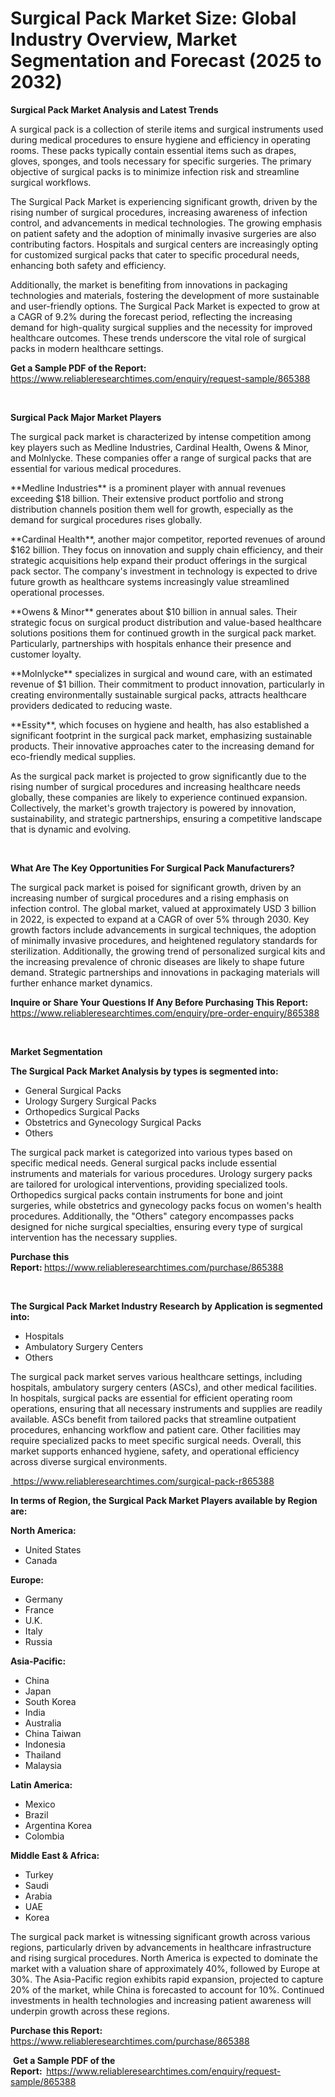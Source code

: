 <p><h1>Surgical Pack Market Size: Global Industry Overview, Market Segmentation and Forecast (2025 to 2032)</h1></p><p><strong>Surgical Pack Market Analysis and Latest Trends</strong></p>
<p><p>A surgical pack is a collection of sterile items and surgical instruments used during medical procedures to ensure hygiene and efficiency in operating rooms. These packs typically contain essential items such as drapes, gloves, sponges, and tools necessary for specific surgeries. The primary objective of surgical packs is to minimize infection risk and streamline surgical workflows.</p><p>The Surgical Pack Market is experiencing significant growth, driven by the rising number of surgical procedures, increasing awareness of infection control, and advancements in medical technologies. The growing emphasis on patient safety and the adoption of minimally invasive surgeries are also contributing factors. Hospitals and surgical centers are increasingly opting for customized surgical packs that cater to specific procedural needs, enhancing both safety and efficiency.</p><p>Additionally, the market is benefiting from innovations in packaging technologies and materials, fostering the development of more sustainable and user-friendly options. The Surgical Pack Market is expected to grow at a CAGR of 9.2% during the forecast period, reflecting the increasing demand for high-quality surgical supplies and the necessity for improved healthcare outcomes. These trends underscore the vital role of surgical packs in modern healthcare settings.</p></p>
<p><strong>Get a Sample PDF of the Report:&nbsp;</strong> <a href="https://www.reliableresearchtimes.com/enquiry/request-sample/865388?utm_campaign=2180&utm_medium=2&utm_source=Github&utm_content=ia&utm_term=13042025&utm_id=surgical-pack">https://www.reliableresearchtimes.com/enquiry/request-sample/865388</a></p>
<p>&nbsp;</p>
<p><strong>Surgical Pack Major Market Players</strong></p>
<p><p>The surgical pack market is characterized by intense competition among key players such as Medline Industries, Cardinal Health, Owens & Minor, and Molnlycke. These companies offer a range of surgical packs that are essential for various medical procedures.</p><p>**Medline Industries** is a prominent player with annual revenues exceeding $18 billion. Their extensive product portfolio and strong distribution channels position them well for growth, especially as the demand for surgical procedures rises globally.</p><p>**Cardinal Health**, another major competitor, reported revenues of around $162 billion. They focus on innovation and supply chain efficiency, and their strategic acquisitions help expand their product offerings in the surgical pack sector. The company's investment in technology is expected to drive future growth as healthcare systems increasingly value streamlined operational processes.</p><p>**Owens & Minor** generates about $10 billion in annual sales. Their strategic focus on surgical product distribution and value-based healthcare solutions positions them for continued growth in the surgical pack market. Particularly, partnerships with hospitals enhance their presence and customer loyalty.</p><p>**Molnlycke** specializes in surgical and wound care, with an estimated revenue of $1 billion. Their commitment to product innovation, particularly in creating environmentally sustainable surgical packs, attracts healthcare providers dedicated to reducing waste.</p><p>**Essity**, which focuses on hygiene and health, has also established a significant footprint in the surgical pack market, emphasizing sustainable products. Their innovative approaches cater to the increasing demand for eco-friendly medical supplies.</p><p>As the surgical pack market is projected to grow significantly due to the rising number of surgical procedures and increasing healthcare needs globally, these companies are likely to experience continued expansion. Collectively, the market's growth trajectory is powered by innovation, sustainability, and strategic partnerships, ensuring a competitive landscape that is dynamic and evolving.</p></p>
<p>&nbsp;</p>
<p><strong>What Are The Key Opportunities For Surgical Pack Manufacturers?</strong></p>
<p><p>The surgical pack market is poised for significant growth, driven by an increasing number of surgical procedures and a rising emphasis on infection control. The global market, valued at approximately USD 3 billion in 2022, is expected to expand at a CAGR of over 5% through 2030. Key growth factors include advancements in surgical techniques, the adoption of minimally invasive procedures, and heightened regulatory standards for sterilization. Additionally, the growing trend of personalized surgical kits and the increasing prevalence of chronic diseases are likely to shape future demand. Strategic partnerships and innovations in packaging materials will further enhance market dynamics.</p></p>
<p><strong>Inquire or Share Your Questions If Any Before Purchasing This Report:</strong> <a href="https://www.reliableresearchtimes.com/enquiry/pre-order-enquiry/865388?utm_campaign=2180&utm_medium=2&utm_source=Github&utm_content=ia&utm_term=13042025&utm_id=surgical-pack">https://www.reliableresearchtimes.com/enquiry/pre-order-enquiry/865388</a></p>
<p>&nbsp;</p>
<p><strong>Market Segmentation</strong></p>
<p><strong>The Surgical Pack Market Analysis by types is segmented into:</strong></p>
<p><ul><li>General Surgical Packs</li><li>Urology Surgery Surgical Packs</li><li>Orthopedics Surgical Packs</li><li>Obstetrics and Gynecology Surgical Packs</li><li>Others</li></ul></p>
<p><p>The surgical pack market is categorized into various types based on specific medical needs. General surgical packs include essential instruments and materials for various procedures. Urology surgery packs are tailored for urological interventions, providing specialized tools. Orthopedics surgical packs contain instruments for bone and joint surgeries, while obstetrics and gynecology packs focus on women's health procedures. Additionally, the "Others" category encompasses packs designed for niche surgical specialties, ensuring every type of surgical intervention has the necessary supplies.</p></p>
<p><strong>Purchase this Report:&nbsp;</strong><a href="https://www.reliableresearchtimes.com/purchase/865388?utm_campaign=2180&utm_medium=2&utm_source=Github&utm_content=ia&utm_term=13042025&utm_id=surgical-pack">https://www.reliableresearchtimes.com/purchase/865388</a></p>
<p>&nbsp;</p>
<p><strong>The Surgical Pack Market Industry Research by Application is segmented into:</strong></p>
<p><ul><li>Hospitals</li><li>Ambulatory Surgery Centers</li><li>Others</li></ul></p>
<p><p>The surgical pack market serves various healthcare settings, including hospitals, ambulatory surgery centers (ASCs), and other medical facilities. In hospitals, surgical packs are essential for efficient operating room operations, ensuring that all necessary instruments and supplies are readily available. ASCs benefit from tailored packs that streamline outpatient procedures, enhancing workflow and patient care. Other facilities may require specialized packs to meet specific surgical needs. Overall, this market supports enhanced hygiene, safety, and operational efficiency across diverse surgical environments.</p></p>
<p><a href="https://www.reliableresearchtimes.com/surgical-pack-r865388?utm_campaign=2180&utm_medium=2&utm_source=Github&utm_content=ia&utm_term=13042025&utm_id=surgical-pack">&nbsp;https://www.reliableresearchtimes.com/surgical-pack-r865388</a></p>
<p><strong>In terms of Region, the Surgical Pack Market Players available by Region are:</strong></p>
<p>
    <p> <strong> North America: </strong>
        <ul>
            <li>United States</li>
            <li>Canada</li>
        </ul>
        </p> 
    <p> <strong> Europe: </strong>
        <ul>
            <li>Germany</li>
            <li>France</li>
            <li>U.K.</li>
            <li>Italy</li>
            <li>Russia</li>
        </ul>
        </p> 
    <p> <strong> Asia-Pacific: </strong>
        <ul>
            <li>China</li>
            <li>Japan</li>
            <li>South Korea</li>
            <li>India</li>
            <li>Australia</li>
            <li>China Taiwan</li>
            <li>Indonesia</li>
            <li>Thailand</li>
            <li>Malaysia</li>
        </ul>
        </p> 
    <p> <strong> Latin America: </strong>
        <ul>
            <li>Mexico</li>
            <li>Brazil</li>
            <li>Argentina Korea</li>
            <li>Colombia</li>
        </ul>
        </p> 
    <p> <strong> Middle East & Africa: </strong>
        <ul>
            <li>Turkey</li>
            <li>Saudi</li>
            <li>Arabia</li>
            <li>UAE</li>
            <li>Korea</li>
        </ul>
    </p>
    </p>
<p><p>The surgical pack market is witnessing significant growth across various regions, particularly driven by advancements in healthcare infrastructure and rising surgical procedures. North America is expected to dominate the market with a valuation share of approximately 40%, followed by Europe at 30%. The Asia-Pacific region exhibits rapid expansion, projected to capture 20% of the market, while China is forecasted to account for 10%. Continued investments in health technologies and increasing patient awareness will underpin growth across these regions.</p></p>
<p><strong>Purchase this Report: </strong><a href="https://www.reliableresearchtimes.com/purchase/865388?utm_campaign=2180&utm_medium=2&utm_source=Github&utm_content=ia&utm_term=13042025&utm_id=surgical-pack">https://www.reliableresearchtimes.com/purchase/865388</a></p>
<p>&nbsp;<strong>Get a Sample PDF of the Report:&nbsp;&nbsp;</strong><a href="https://www.reliableresearchtimes.com/enquiry/request-sample/865388?utm_campaign=2180&utm_medium=2&utm_source=Github&utm_content=ia&utm_term=13042025&utm_id=surgical-pack">https://www.reliableresearchtimes.com/enquiry/request-sample/865388</a></p>
<p><strong></strong></p>
<p><p></p><p></p><p></p></p>